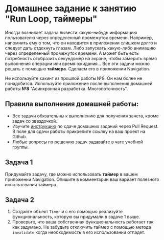 # Домашнее задание к занятию "Run Loop, таймеры"

Иногда возникает задача вывести какую-нибудь информацию пользователю через определенный промежуток времени. Например, напомнить ему о том, что он находится в приложении слишком долго и следует дать отдохнуть глазам. Либо запускать какую-либо анимацию через определенный промежуток времени. А может быть есть потребность отобразить секундомер на экране, чтобы замерить время выполнения операции или время ожидания...
Все эти задачи можно решать с помощью **таймера**. Сделаем его в приложении Navigation.

Не используйте хакинг из прошлой работы №9. Он нам более не понадобится. Используйте приложение после выполнения домашней работы **№8** "Асинхронная разработка. Многопоточность".

## Правила выполнения домашней работы:

* Все задачи обязательны к выполнению для получения зачета, кроме задач со звездочкой.
* Изучите [инструкцию](https://github.com/netology-code/iosint-homeworks/blob/main/Pull%20request's%20guideline.md) по сдаче домашних заданий через Pull Request. В поле для сдачи работы прикрепите ссылку на ваш проект на Github.
* Любые вопросы по решению задач задавайте в чате учебной группы.

## Задача 1
Придумайте задачу, где можно использовать **таймер** в вашем приложении Navigation. Опишите в комментарии ваш вариант полезного использования таймера.

## Задача 2
1. Создайте объект `Timer` и с его помощью реализуйте функциональность, которую вы придумали в задаче 1 выше.
2. Проверьте, что ваша собственная функциональность работает так как задумано. Не забудьте отключить таймер с помощью метода `invalidate` когда необходимость в его использовании отпадет.
